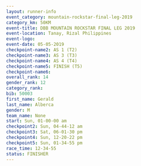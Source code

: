 ```yaml
---
layout: runner-info 
event_category: mountain-rockstar-final-leg-2019 
category_km: 50KM 
event-title: DBB MOUNTAIN ROCKSTAR FINAL LEG 2019 
event-location: Tanay, Rizal Philippines 
event-logo: 
event-date: 05-05-2019 
checkpoint-name2: AS 1 (T2) 
checkpoint-name3: AS 3 (T3) 
checkpoint-name4: AS 4 (T4) 
checkpoint-name5: FINISH (T5) 
checkpoint-name6: 
overall_rank: 14
gender_rank: 12
category_rank: 
bib: 50003
first_name: Gerald
last_name: Alberca
gender: M
team_name: None
start: Sun, 01-00-00 am
checkpoint2: Sun, 04-44-12 am
checkpoint3: Sat, 06-01-30 pm
checkpoint4: Sun, 12-20-22 pm
checkpoint5: Sun, 01-34-55 pm
race_time: 12-34-55
status: FINISHER
---
```

